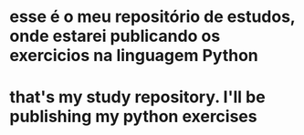 # esse é o meu repositório de estudos, onde estarei publicando os exercicios na linguagem Python
# that's my study repository. I'll be publishing my python exercises
